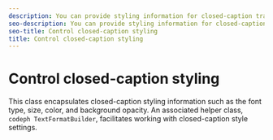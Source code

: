 ```yaml
---
description: You can provide styling information for closed-caption tracks using the TextFormat class. This sets the style for any closed captions that are displayed by your player.
seo-description: You can provide styling information for closed-caption tracks using the TextFormat class. This sets the style for any closed captions that are displayed by your player.
seo-title: Control closed-caption styling
title: Control closed-caption styling
---
```


# Control closed-caption styling

This class encapsulates closed-caption styling information such as the font type, size, color, and background opacity. An associated helper class, `codeph TextFormatBuilder`, facilitates working with closed-caption style settings.

